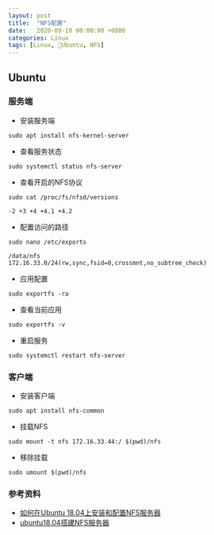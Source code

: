 ```yaml
---
layout: post
title:  "NFS配置"
date:   2020-09-10 00:00:00 +0800
categories: Linux
tags: [Linux, Ubuntu, NFS]
---
```


## Ubuntu

### 服务端
* 安装服务端
```shell
sudo apt install nfs-kernel-server
```

* 查看服务状态
```shell
sudo systemctl status nfs-server
```

* 查看开启的NFS协议
```shell
sudo cat /proc/fs/nfsd/versions
```
```
-2 +3 +4 +4.1 +4.2
```

* 配置访问的路径
```shell
sudo nano /etc/exports
```
```
/data/nfs        172.16.33.0/24(rw,sync,fsid=0,crossmnt,no_subtree_check)
```

* 应用配置
```shell
sudo exportfs -ra
```

* 查看当前应用
```shell
sudo exportfs -v
```

* 重启服务
```shell
sudo systemctl restart nfs-server
```

### 客户端
* 安装客户端
```shell
sudo apt install nfs-common
```

* 挂载NFS
```shell
sudo mount -t nfs 172.16.33.44:/ $(pwd)/nfs
```

* 移除挂载
```shell
sudo umount $(pwd)/nfs
```

### 参考资料
* [如何在Ubuntu 18.04上安装和配置NFS服务器](https://www.myfreax.com/how-to-install-and-configure-an-nfs-server-on-ubuntu-18-04/)
* [ubuntu18.04搭建NFS服务器](https://www.shuzhiduo.com/A/VGzlQbv1Jb/)
